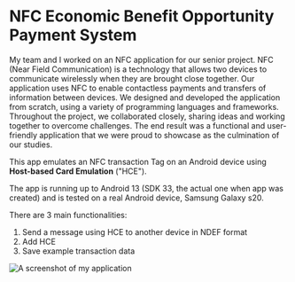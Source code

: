 # NFC Economic Benefit Opportunity Payment System

My team and I worked on an NFC application for our senior project. NFC (Near Field Communication) is a technology that allows two devices to communicate wirelessly when they are brought close together. Our application uses NFC to enable contactless payments and transfers of information between devices. We designed and developed the application from scratch, using a variety of programming languages and frameworks. Throughout the project, we collaborated closely, sharing ideas and working together to overcome challenges. The end result was a functional and user-friendly application that we were proud to showcase as the culmination of our studies.

This app emulates an NFC transaction Tag on an Android device using **Host-based Card Emulation** ("HCE").



The app is running up to Android 13 (SDK 33, the actual one when app was created) and is tested on a real 
Android device, Samsung Galaxy s20.

There are 3 main functionalities:

1) Send a message using HCE to another device in NDEF format
2) Add HCE
3) Save example transaction data



![A screenshot of my application](https://github.com/your-username/your-repo/images/image.png)







